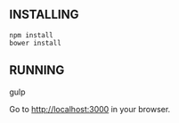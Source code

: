 ## INSTALLING

```
npm install
bower install
```

## RUNNING

gulp

Go to [http://localhost:3000](http://localhost:3000) in your browser.
